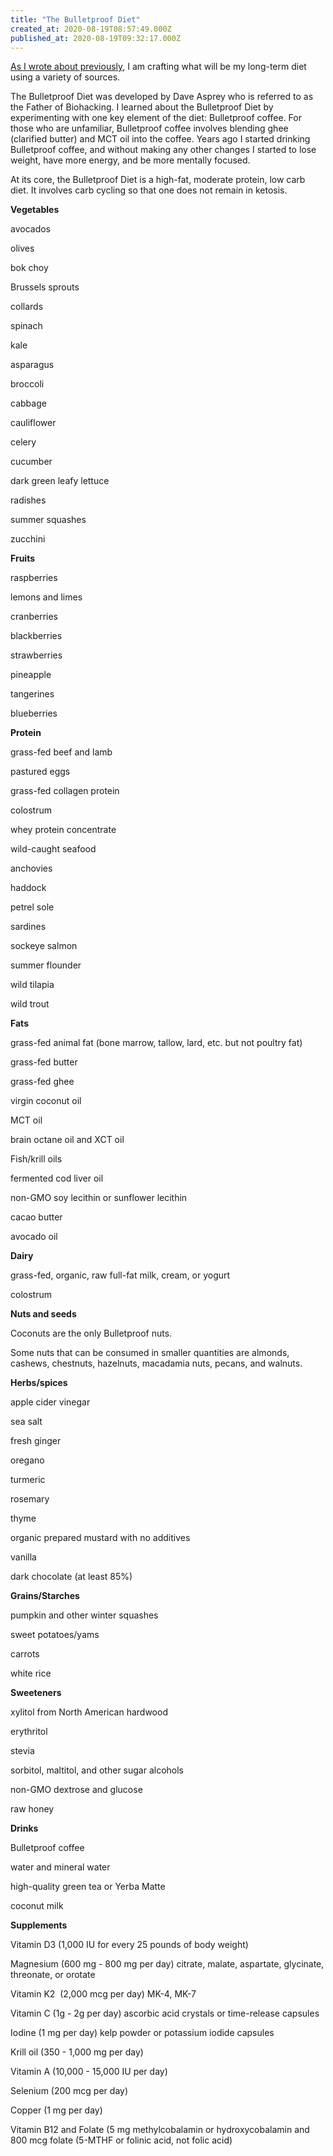 ```yaml
---
title: "The Bulletproof Diet"
created_at: 2020-08-19T08:57:49.000Z
published_at: 2020-08-19T09:32:17.000Z
---
```

[As I wrote about previously](https://cowriters.app/words/project-food-as-fuel-what-s-next-425675f050ddc3bd9e), I am crafting what will be my long-term diet using a variety of sources.

The Bulletproof Diet was developed by Dave Asprey who is referred to as the Father of Biohacking. I learned about the Bulletproof Diet by experimenting with one key element of the diet: Bulletproof coffee. For those who are unfamiliar, Bulletproof coffee involves blending ghee (clarified butter) and MCT oil into the coffee. Years ago I started drinking Bulletproof coffee, and without making any other changes I started to lose weight, have more energy, and be more mentally focused.

At its core, the Bulletproof Diet is a high-fat, moderate protein, low carb diet. It involves carb cycling so that one does not remain in ketosis.

**Vegetables**

avocados

olives

bok choy

Brussels sprouts

collards

spinach

kale

asparagus

broccoli

cabbage

cauliflower

celery

cucumber

dark green leafy lettuce

radishes

summer squashes

zucchini

  

**Fruits**

raspberries

lemons and limes

cranberries

blackberries

strawberries

pineapple

tangerines

blueberries

  

**Protein**

grass-fed beef and lamb

pastured eggs

grass-fed collagen protein

colostrum

whey protein concentrate

wild-caught seafood

anchovies

haddock

petrel sole

sardines

sockeye salmon

summer flounder

wild tilapia

wild trout

  

**Fats**

grass-fed animal fat (bone marrow, tallow, lard, etc. but not poultry fat)

grass-fed butter

grass-fed ghee

virgin coconut oil

MCT oil

brain octane oil and XCT oil

Fish/krill oils

fermented cod liver oil

non-GMO soy lecithin or sunflower lecithin

cacao butter

avocado oil

  

**Dairy**

grass-fed, organic, raw full-fat milk, cream, or yogurt

colostrum

  

**Nuts and seeds**

Coconuts are the only Bulletproof nuts.

Some nuts that can be consumed in smaller quantities are almonds, cashews, chestnuts, hazelnuts, macadamia nuts, pecans, and walnuts.

  

**Herbs/spices**

apple cider vinegar

sea salt

fresh ginger

oregano

turmeric

rosemary

thyme

organic prepared mustard with no additives

vanilla

dark chocolate (at least 85%)

  

**Grains/Starches**

pumpkin and other winter squashes

sweet potatoes/yams

carrots

white rice

  

**Sweeteners**

xylitol from North American hardwood

erythritol

stevia

sorbitol, maltitol, and other sugar alcohols

non-GMO dextrose and glucose

raw honey

  

**Drinks**

Bulletproof coffee

water and mineral water

high-quality green tea or Yerba Matte

coconut milk

  

**Supplements**

Vitamin D3 (1,000 IU for every 25 pounds of body weight) 

Magnesium (600 mg - 800 mg per day) citrate, malate, aspartate, glycinate, threonate, or orotate

Vitamin K2  (2,000 mcg per day) MK-4, MK-7

Vitamin C (1g - 2g per day) ascorbic acid crystals or time-release capsules

Iodine (1 mg per day) kelp powder or potassium iodide capsules

Krill oil (350 - 1,000 mg per day)

Vitamin A (10,000 - 15,000 IU per day)

Selenium (200 mcg per day)

Copper (1 mg per day)

Vitamin B12 and Folate (5 mg methylcobalamin or hydroxycobalamin and 800 mcg folate (5-MTHF or folinic acid, not folic acid)
